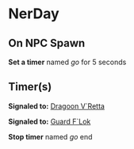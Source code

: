 # NerDay


## On NPC Spawn

**Set a timer** named *go* for 5 seconds


## Timer(s)

**Signaled to:**  [Dragoon V\`Retta](/npc/41079)

**Signaled to:**  [Guard F\`Lok](/npc/41080)

**Stop timer** named *go*
end